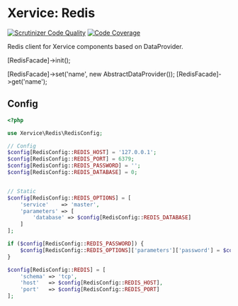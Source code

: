 Xervice: Redis
======

[![Scrutinizer Code Quality](https://scrutinizer-ci.com/g/xervice/redis/badges/quality-score.png?b=master)](https://scrutinizer-ci.com/g/xervice/redis/?branch=master)
[![Code Coverage](https://scrutinizer-ci.com/g/xervice/redis/badges/coverage.png?b=master)](https://scrutinizer-ci.com/g/xervice/redis/?branch=master)

Redis client for Xervice components based on DataProvider.

[RedisFacade]->init();  
  
[RedisFacade]->set('name', new AbstractDataProvider());
[RedisFacade]->get('name');


Config
----
```php
<?php

use Xervice\Redis\RedisConfig;

// Config
$config[RedisConfig::REDIS_HOST] = '127.0.0.1';
$config[RedisConfig::REDIS_PORT] = 6379;
$config[RedisConfig::REDIS_PASSWORD] = '';
$config[RedisConfig::REDIS_DATABASE] = 0;


// Static
$config[RedisConfig::REDIS_OPTIONS] = [
    'service'    => 'master',
    'parameters' => [
        'database' => $config[RedisConfig::REDIS_DATABASE]
    ]
];

if ($config[RedisConfig::REDIS_PASSWORD]) {
    $config[RedisConfig::REDIS_OPTIONS]['parameters']['password'] = $config[RedisConfig::REDIS_PASSWORD];
}

$config[RedisConfig::REDIS] = [
    'schema' => 'tcp',
    'host'   => $config[RedisConfig::REDIS_HOST],
    'port'   => $config[RedisConfig::REDIS_PORT]
];
```